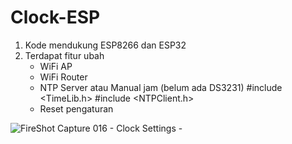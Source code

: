 # Clock-ESP
1. Kode mendukung ESP8266 dan ESP32
2. Terdapat fitur ubah
   - WiFi AP
   - WiFi Router
   - NTP Server atau Manual jam (belum ada DS3231) #include <TimeLib.h> #include <NTPClient.h>
   - Reset pengaturan
     
![FireShot Capture 016 - Clock Settings - ](https://github.com/user-attachments/assets/d026d8fc-d4f0-42cb-a697-1278ff5379b6)
